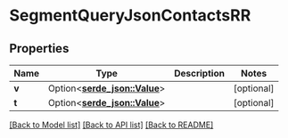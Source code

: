 # SegmentQueryJsonContactsRR

## Properties

Name | Type | Description | Notes
------------ | ------------- | ------------- | -------------
**v** | Option<[**serde_json::Value**](.md)> |  | [optional]
**t** | Option<[**serde_json::Value**](.md)> |  | [optional]

[[Back to Model list]](../README.md#documentation-for-models) [[Back to API list]](../README.md#documentation-for-api-endpoints) [[Back to README]](../README.md)


